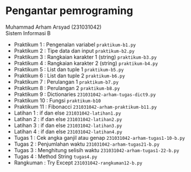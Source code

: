 <h1>Pengantar pemrograming</h1>
<div> Muhammad Arham Arsyad (231031042) </div>
<div> Sistem Informasi B </div>

* Praktikum 1 : Pengenalan variabel `praktikum-b1.py`
* Praktikum 2 : Tipe data dan input `praktikum-b2.py`
* Praktikum 3 : Rangkaian karakter 1 (string) `praktikum-b3.py`
* Praktikum 4 : Rangkaian karakter 2 (string) `praktikum-b4.py`
* Praktikum 5 : List dan tuple 1 `praktikum-b5.py`
* Praktikum 6 : List dan tuple 2 `praktikum-b6.py`
* Praktikum 7 : Perulangan 1 `praktikum-b7.py`
* Praktikum 8 : Perulangan 2 `praktikum-b8.py`
* Praktikum 9 : Dictionaries `231031042-arham-tugas-dict9.py`
* Praktikum 10 : Fungsi `praktikum-b10`
* Praktikum 11 : Fibonacci `231031042-arham-praktikum-b11.py`
* Latihan 1 : if dan else `231031042-latihan1.py`
* Latihan 2 : if dan else `231031042-latihan2.py`
* Latihan 3 : if dan else `231031042-latihan3.py`
* Latihan 4 : if dan else `231031042-latihan4.py`
* Tugas 1 : Cek angka ganjil atau genap `231031042-arham-tugas1-10-b.py`
* Tugas 2 : Penjumlahan waktu `231031042-arham-tugas21-b.py`
* Tugas 3 : Menghitung selisih waktu `231031042-arham-tugas1-22-b.py`
* Tugas 4 : Method String `tugas4.py`
* Rangkuman : Try Except `231031042-rangkuman12-b.py`
